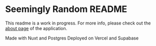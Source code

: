 # Seemingly Random README

This readme is a work in progress. For more info, please check out the [about page](https://seemingly-random.vercel.app/about) of the application.

Made with Nuxt and Postgres
Deployed on Vercel and Supabase

